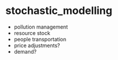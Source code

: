 # stochastic_modelling

- pollution management
- resource stock
- people transportation
- price adjustments?
- demand? 
